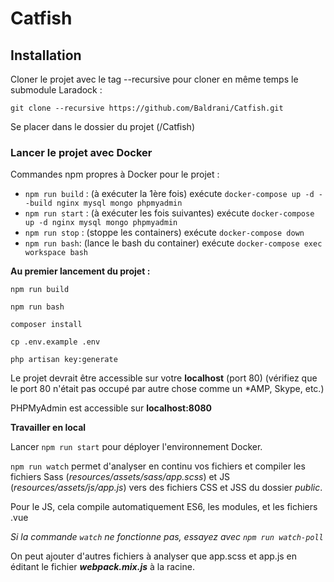 # Catfish

## Installation

Cloner le projet avec le tag --recursive pour cloner en même temps le submodule Laradock :

`git clone --recursive https://github.com/Baldrani/Catfish.git`

Se placer dans le dossier du projet (/Catfish)

### Lancer le projet avec Docker

Commandes npm propres à Docker pour le projet :

* `npm run build` : (à exécuter la 1ère fois) exécute `docker-compose up -d --build nginx mysql mongo phpmyadmin`
* `npm run start` : (à exécuter les fois suivantes) exécute `docker-compose up -d nginx mysql mongo phpmyadmin`
* `npm run stop` : (stoppe les containers) exécute `docker-compose down` 
* `npm run bash`: (lance le bash du container) exécute `docker-compose exec workspace bash`

**Au premier lancement du projet :**

`npm run build` 

`npm run bash`

`composer install`

`cp .env.example .env` 

`php artisan key:generate`

Le projet devrait être accessible sur votre **localhost** (port 80) 
(vérifiez que le port 80 n'était pas occupé par autre chose comme un \*AMP, Skype, etc.)

PHPMyAdmin est accessible sur **localhost:8080**

**Travailler en local**

Lancer `npm run start` pour déployer l'environnement Docker.

`npm run watch` permet d'analyser en continu vos fichiers et compiler les fichiers Sass (*resources/assets/sass/app.scss*) et JS (*resources/assets/js/app.js*) vers des fichiers CSS et JSS du dossier *public*.

Pour le JS, cela compile automatiquement ES6, les modules, et les fichiers .vue

*Si la commande `watch` ne fonctionne pas, essayez avec `npm run watch-poll`*

On peut ajouter d'autres fichiers à analyser que app.scss et app.js en éditant le fichier **_webpack.mix.js_** à la racine.
